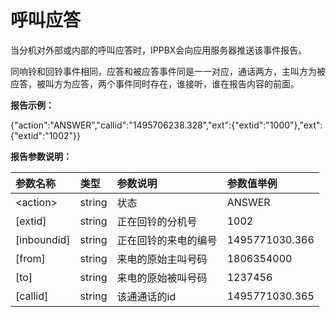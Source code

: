 # 呼叫应答

当分机对外部或内部的呼叫应答时，IPPBX会向应用服务器推送该事件报告。

同响铃和回铃事件相同，应答和被应答事件同是一一对应，通话两方，主叫方为被应答，被叫方为应答，两个事件同时存在，谁接听，谁在报告内容的前面。

**报告示例：**

{"action":"ANSWER","callid":"1495706238.328","ext":{"extid":"1000"},"ext":{"extid":"1002"}}

**报告参数说明：**

| 参数名称 | 类型 | 参数说明 | 参数值举例 |
| :--- | :--- | :--- | :--- |
| &lt;action&gt; | string | 状态 | ANSWER |
| \[extid\] | string | 正在回铃的分机号 | 1002 |
| \[inboundid\] | string | 正在回铃的来电的编号 | 1495771030.366 |
| \[from\] | string | 来电的原始主叫号码 | 1806354000 |
| \[to\] | string | 来电的原始被叫号码 | 1237456 |
| \[callid\] | string | 该通通话的id | 1495771030.365 |



